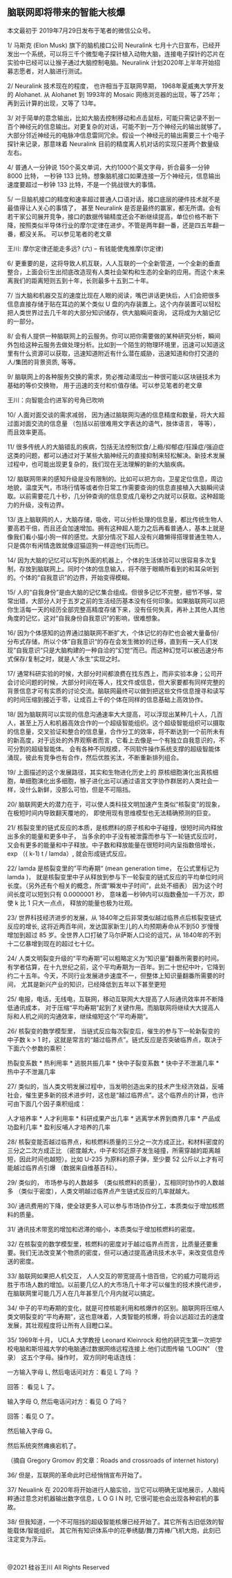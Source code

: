 ## 脑联网即将带来的智能大核爆

本文最初于 2019年7月29日发布于笔者的微信公众号。

1/ 马斯克 (Elon Musk) 旗下的脑机接口公司 Neuralink
七月十六日宣布，已经开发出一个系统，可以将三千个微型电子探针植入动物大脑，连接电子探针的芯片在实验中已经可以让猴子通过大脑控制电脑。Neuralink
计划2020年上半年开始招募志愿者，对人脑进行测试。

2/ Neuralink 技术现在的程度， 也许相当于互联网早期， 1968年夏威夷大学开发的 Alohanet. 从 Alohanet 到 1993年的 Mosaic
网络浏览器的出现，等了25年；再到云计算的出现，又等了 13年。

3/ 对于简单的意念输出，比如大脑去控制移动和点击鼠标，可能只需记录不到一百个神经元的信息输出。对更复杂的对话，可能不到一万个神经元的输出就够了。大部分邻近神经元的电脉冲信息雷同冗余。假设一个神经元的输出需要三十个电子探针来记录，那意味着
Neuralink 目前的精度离人机对话的实现只差两个数量级左右。

4/ 普通人一分钟说 150个英文单词，大约1000个英文字母，折合最多一分钟 8000 比特， 一秒钟 133 比特。想象脑机接口如果连接一万个神经元，信息输出速度要超过一秒钟
133 比特，不是一个挑战很大的事情。

5/ 一旦脑机接口的精度和速率超过普通人口语对话，接口底层的硬件技术就不是最值得让人关心的事情了， 甚至 Neuralink
是否是最终的赢家，都无所谓。会有若干家公司展开竞争，接口的数据传输精度还会不断继续提高，单位价格不断下降，按照类似半导体行业的摩尔定律在进步。不管是两年翻一番，还是四五年翻一番，都没关系。
可以参见笔者的老文章

王川: 摩尔定律还能走多远? (六) &#8211; 有钱能使鬼推摩(尔定律)

6/ 更重要的是，这将导致人机互联，人人互联的一个全新管道，一个全新的垂直整合，上面会衍生出彻底改造现有人类社会架构和生态的全新的应用。而这个未来离我们的距离短则五到十年，长则最多十五到二十年。

7/ 当大脑和机器交互的速度比现在人眼的阅读，嘴巴讲话更快后，人们会把很多信息直接存储于贴在耳边的某个类似 U
盘的内存装置上。这个内存装置可以轻松把人类世界过去几千年的大部分知识储存，供大脑瞬间查询， 这将成为大脑记忆的一部分。

8/ 会有人提供一种脑联网上的云服务。你可以把你需要做的某种研究分析，瞬间外包给这种云服务去做处理分析。比如到一个陌生的物理环境里，迅速可以知道这里有什么资源可以获取，迅速知道附近有什么潜在威胁，迅速知道和你打交道的人/集团的背景资质,
等等。

9/ 脑联网上的各种服务交换的需求，势必推动涌现出一种很可能以区块链技术为基础的等价交换物， 用于迅速的支付和价值存储。可以参见笔者的老文章

王川：向智能合约进军的号角已吹响

10/ 人面对面交谈的需求减弱， 因为通过脑联网沟通的信息精度和数量，将大大超过面对面交流的信息量 （包括以前很难用文字表达的语气，肢体语言，
等等），而且效率更高。

11/ 很多传统人的大脑错乱的疾病，包括无法控制饮食/上瘾/抑郁症/狂躁症/强迫症这类的问题，都可以通过对于某些大脑神经元的直接抑制来轻松解决。新技术发展过程中，也可能出现更复杂的，我们现在无法理解的新的大脑疾病。

12/ 脑联网带来的感知升级是没有限制的。比如可以把方向，卫星定位信息，周边地貌，温度天气，市场行情等或者你日常工作需要查询的信息直接植入大脑瞬间读取。以前需要花几十秒，几分钟查询的信息变成几毫秒之内就可以获取。这种超能力的升级，没有边界。

13/
连上脑联网的人，大脑存储，吸收，可以分析处理的信息量，都比传统生物人要高若干倍，而且还会加速增加。拥有这种超人能力之后再看普通人，基本上就是像我们看小猫小狗一样的感觉。大部分情况下超人没有兴趣懒得搭理普通生物人，只是偶尔有闲情逸致就像逗猫逗狗一样逗他们玩而已。

14/ 因为大脑的记忆可以写到外面的机器上，个体的生活体验可以很容易多次复制，存放到脑联网上。同时个体的信息输入，将不限于眼睛所看到的和耳朵听到的。个体的“自我意识”的边界，开始变得模糊。

15/
人的“自我身份”是由大脑的记忆集合组成。但很多记忆不完整，细节不够，常常出错，大部分人对于五岁之前的生活经历基本没有任何印象。如果脑联网可以把你生活每一天的经历全部完整高精度存储下来，没有任何失真，再补上其他人其他角度的记忆，这对“自我身份自我意识”的影响，很难想象。

16/
因为个体感知的边界通过脑联网不断扩大，个体记忆的存贮也会被大量备份/分布式存储，所以个体”自我意识“的存在会发生微妙的迁移，直到有一天人们发现”自我意识“只是大脑构建的一种自洽的”幻觉“而已。而这种幻觉可以被迅速分布式保存/复制之时，就是人”永生“实现之时。

17/
通常科研实验的时候，大部分时间都浪费在找东西上，而非实验本身；公司开会讨论问题的时候，大部分时间在等人，找文件或信息，但大家要都有同样完整的背景信息才可有实质的讨论交流。脑联网最终可以做到把这些文件信息搜寻和读写的时间压缩到接近于零，让成百上千的个体在同样的信息基础上高效协作。

18/
因为脑联网可以实现的信息沟通速率大大提高，可以浮现出某种几十人，几百人，甚至上万人和机器高效合作的一个超级智能组织。这个超级智能组织可以摄取的信息量，交叉验证和整合的信息量，合作分工的效率，将不断达到一个前所未有的新高度，对于远处的外界观察者而言，它看上去像是一个有独立自我意识的，不可分割的超级智能体。
会有各种不同规模，不同软件操作系统支撑的超级智能体涌现，彼此有竞争也有合作，然后优胜劣汰，不断重新排列组合。

19/ 上面描述的这个发展路径，其实和生物进化历史上的 原核细胞演化出真核细胞，单细胞演化出多细胞，猴子进化出可以通过语言文字协作群居的人类社会一样，没什么新鲜，没那么可怕，但是不可阻挡。

20/ 脑联网更大的潜力在于，可以使人类科技文明加速产生类似“核裂变”的现象，在极短时间内导致翻天覆地的， 即使用现有思维模型也无法精确预测的巨变。

21/ 核裂变里的链式反应的本质，是核燃料的原子核和中子碰撞，很短时间内释放出多余的能量和更多中子，
当多余的中子没有被泄露而参与下一轮链式反应时，又会有更多的能量和中子释放。中子数和释放能量在很短时间内呈指数倍增长， exp （(
k-1) t / lamda）, 就会形成链式反应。

22/ lamda 是核裂变里的”平均寿期“ (mean generation time， 在公式里标记为 lamda )，
就是核裂变里中子从释放到参与下一轮裂变的链式反应的平均单位时间长度。（另外还有个相关的概念，所谓“瞬发中子时间”，此处不细表）
因为这个时间长度可以短到只有 0.0000001 秒， 意味着一秒钟内可以指数叠加一千万次，即使 k 比 1 只大一点点， 释放的能量也极为壮观。

23/ 世界科技经济进步的发展，从 1840年之后非常类似越过临界点后核裂变链式反应的增长, 这将近两百年间，发达国家新生儿的人均预期寿命从不到50
岁慢慢增加到超过 85 岁。全世界人口打破了马尔萨斯人口论的诅咒，从 1840年的不到十二亿暴增到现在的超过七十亿。

24/ 人类文明裂变升级的“平均寿期”可以粗略定义为“知识量”翻番所需要的时间。有学者估算，在十九世纪之前，这个平均寿期为一百年。到二十世纪中叶，它降到约二十五年。今天，不同行业发展进步速度不一，但整体上知识量翻番所需要的时间，
尤其是新兴产业的知识，已经降低到五年以下甚至更短

25/ 电报，电话，无线电，互联网，移动互联网大大提高了人际通讯效率并不断降低通讯成本，
对于压缩“平均寿期”起到了关键作用。而脑联网将继续大大提高人际和人机之间的沟通效率，继续缩短这个”平均寿期“。

26/ 核裂变的数学模型里， 当链式反应每次裂变后，催生的参与下一轮新裂变的中子数 k &gt; 1
时，这就是常言的“越过临界点”。链式反应是否突破临界点，取决于下面六个参数的乘积：

热裂变系数 * 热利用率 * 逃脱共振几率 * 快中子裂变系数 * 快中子不泄漏几率 *热中子不泄漏几率

27/ 类似的，当人类文明发展过程中，当发明创造出来的技术产生经济效益，反哺社会，催生更多新的技术进步时，这也是“越过临界点”。这个临界点的计算，也许可由下面几个因子乘积组成：

人才培养率 * 人才利用率 * 科研成果产出几率 * 逃离学术界到商界几率 * 产品成功盈利几率 * 盈利反哺人才培养的几率

28/ 核裂变能否越过临界点，和核燃料质量的三分之一次方成正比，和材料密度的三分之二次方成正比
（密度越大，中子和邻近原子发生碰撞，所需穿越的距离越短，因此时间也越短）。比如 U-235 为原料的原子弹，至少要 52 公斤以上才有可能越过临界点引爆
（数据来自维基百科）。

29/ 类似的， 市场参与的人数越多 （类似核燃料的质量），互相同时协作的人数越多 （类似于密度），人类文明越过临界点产生链式反应的几率就越大。

30/ 通讯费用的下降，使全球更多人可以参与市场协作分工，本质类似于增加核燃料的质量。

31/ 通讯技术带宽的增加和迟滞的缩小，本质类似于增加核燃料的密度。

32/ 在核裂变的数学模型里，核燃料的密度对于越过临界点而言，比质量还要重要。我们无法改变某个物质的密度，但可以通过提高通讯技术水平，来改变信息传送的密度。

33/ 脑联网如果把人机交互， 人人交互的带宽提高十倍百倍，它的威力可能将远胜于市场人数的增加。以前要几亿人的大市场几十年才可以催生的技术换代进步，在脑联网里可能几万人在几年甚至几个月内就可以搞定。

34/ 中子的平均寿期的变化，就是可控核能利用和核爆炸的区别。脑联网将压缩人类文明裂变的“平均寿期”，这也意味着，人类智能的核爆，将会以远超过去的速度发展，其壮观程度将让所有人目瞪口呆。

35/ 1969年十月， UCLA 大学教授 Leonard Kleinrock 和他的研究生第一次把学校电脑和斯坦福大学的电脑通过数据网络远程连接上.他们试图传输
“LOGIN&#8221; （登录） 这五个字母。操作时， 双方同时电话连线：

一方输入字母 L, 然后电话问对方：看见 L 了吗 ？

回答： 看见 L 了。

输入字母 O, 然后电话问对方：看见 O 了吗？

回答：看见 O 了。

然后输入字母 G。

然后系统突然瘫痪宕机了。

（摘自 Gregory Gromov 的文章：Roads and crossroads of internet history)

36/ 但是，互联网的革命此时已经悄悄宣布开始了。

37/ Neualink 在 2020年将开始进行人脑实验，当它可以明确无误地展示，人脑纯粹通过意念对机器输出数字信息，L O G I N 时,
它很可能也会出现各种宕机的事故。

38/ 但我知道，一个不可阻挡的超级智能核爆已经开始了。其它所有古旧低效的智能载体/智能组织，
其它所有知识体系中的花拳绣腿/舞刀弄棒/飞机大炮，此刻已注定变为浮云。

&nbsp;

@2021 硅谷王川 All Rights Reserved

